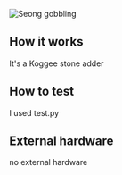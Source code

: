 <!---

This file is used to generate your project datasheet. Please fill in the information below and delete any unused
sections.

You can also include images in this folder and reference them in the markdown. Each image must be less than
512 kb in size, and the combined size of all images must be less than 1 MB.
-->

![Seong gobbling](https://github.com/user-attachments/assets/96ec4a5f-bf08-4b9b-b9c2-f0a2edcd1984)


## How it works

It's a Koggee stone adder

## How to test

I used test.py

## External hardware

no external hardware
